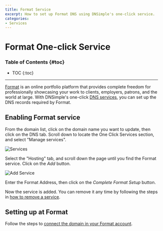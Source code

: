 ```yaml
---
title: Format Service
excerpt: How to set up Format DNS using DNSimple's one-click service.
categories:
- Services
---
```


# Format One-click Service

### Table of Contents {#toc}

* TOC
{:toc}

---

[Format](https://www.format.com) is an online portfolio platform that provides complete freedom for professionally showcasing your work to clients, employers, patrons, and the world at large. With DNSimple's one-click [DNS services](/categories/services/), you can set up the DNS records required by Format.


## Enabling Format service

From the domain list, click on the domain name you want to update, then click on the DNS tab. Scroll down to locate the One Click Services section, and select "Manage services".

![Services](/files/services-dns-page-add.png)

Select the "Hosting" tab, and scroll down the page until you find the Format service. Click on the *Add* button.

![Add Service](/files/services-format.png)

Enter the Format Address, then click on the *Complete Format Setup* button.

Now the service is added. You can remove it any time by following the steps in [how to remove a service](/articles/services/#removing-services).


## Setting up at Format

Follow the steps to [connect the domain in your Format account](https://help.format.com/en/articles/2645459-connecting-a-custom-domain).

